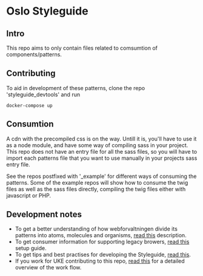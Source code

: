 # Oslo Styleguide
## Intro
This repo aims to only contain files related to comsumtion of components/patterns.

## Contributing
To aid in development of these patterns, clone the repo 'styleguide_devtools' and run
``` shell
docker-compose up
```

## Consumtion
A cdn with the precompiled css is on the way. Untill it is, you'll have to use it as a node module, and have some way of compiling sass in your project. This repo does not have an entry file for all the sass files, so you will have to import each patterns file that you want to use manually in your projects sass entry file.

See the repos postfixed with '_example' for different ways of consuming the patterns. Some of the example repos will show how to consume the twig files as well as the sass files directly, compiling the twig files either with javascript or PHP.

## Development notes
* To get a better understanding of how webforvaltningen divide its patterns into atoms, molecules and organisms, [read this](docs/atomic) description.
* To get consumer information for supporting legacy browers, [read this](docs/legacyBrowserSupport) setup guide.
* To get tips and best practises for developing the Styleguide, [read this](docs/bestPractises).
* If you work for UKE contributing to this repo, [read this](docs/workflow) for a detailed overview of the work flow.

